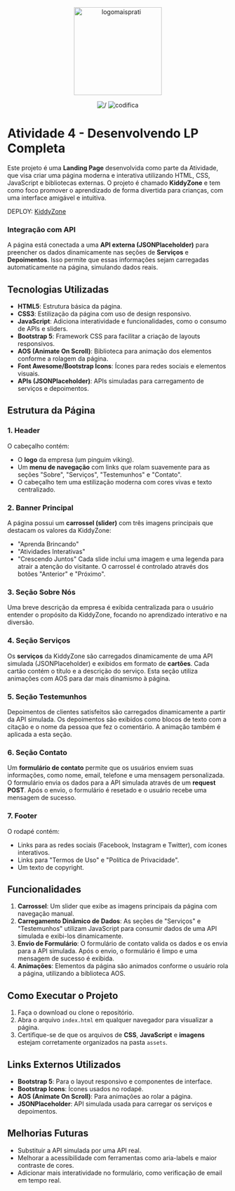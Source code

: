 <div align="center">
<img alt="logomaisprati" title="logo" src="https://assespro-rs.org.br/wp-content/uploads/logo_azul.png " width="200vw"/>

![/](https://img.shields.io/badge/%2F-ff1493?style=for-the-badge) ![codifica](https://img.shields.io/badge/codifica-ffffff?style=for-the-badge) 

</div>

# Atividade 4 - Desenvolvendo LP Completa

Este projeto é uma **Landing Page** desenvolvida como parte da Atividade, que visa criar uma página moderna e interativa utilizando HTML, CSS, JavaScript e bibliotecas externas. O projeto é chamado **KiddyZone** e tem como foco promover o aprendizado de forma divertida para crianças, com uma interface amigável e intuitiva. 

DEPLOY: [KiddyZone](https://kiddyzone.netlify.app/)

### **Integração com API**
A página está conectada a uma **API externa (JSONPlaceholder)** para preencher os dados dinamicamente nas seções de **Serviços** e **Depoimentos**. Isso permite que essas informações sejam carregadas automaticamente na página, simulando dados reais.

## Tecnologias Utilizadas
- **HTML5**: Estrutura básica da página.
- **CSS3**: Estilização da página com uso de design responsivo.
- **JavaScript**: Adiciona interatividade e funcionalidades, como o consumo de APIs e sliders.
- **Bootstrap 5**: Framework CSS para facilitar a criação de layouts responsivos.
- **AOS (Animate On Scroll)**: Biblioteca para animação dos elementos conforme a rolagem da página.
- **Font Awesome/Bootstrap Icons**: Ícones para redes sociais e elementos visuais.
- **APIs (JSONPlaceholder)**: APIs simuladas para carregamento de serviços e depoimentos.

## Estrutura da Página

### 1. Header
O cabeçalho contém:
- O **logo** da empresa (um pinguim viking).
- Um **menu de navegação** com links que rolam suavemente para as seções "Sobre", "Serviços", "Testemunhos" e "Contato".
- O cabeçalho tem uma estilização moderna com cores vivas e texto centralizado.

### 2. Banner Principal
A página possui um **carrossel (slider)** com três imagens principais que destacam os valores da KiddyZone:
- "Aprenda Brincando"
- "Atividades Interativas"
- "Crescendo Juntos"
Cada slide inclui uma imagem e uma legenda para atrair a atenção do visitante. O carrossel é controlado através dos botões "Anterior" e "Próximo".

### 3. Seção Sobre Nós
Uma breve descrição da empresa é exibida centralizada para o usuário entender o propósito da KiddyZone, focando no aprendizado interativo e na diversão.

### 4. Seção Serviços
Os **serviços** da KiddyZone são carregados dinamicamente de uma API simulada (JSONPlaceholder) e exibidos em formato de **cartões**. Cada cartão contém o título e a descrição do serviço. Esta seção utiliza animações com AOS para dar mais dinamismo à página.

### 5. Seção Testemunhos
Depoimentos de clientes satisfeitos são carregados dinamicamente a partir da API simulada. Os depoimentos são exibidos como blocos de texto com a citação e o nome da pessoa que fez o comentário. A animação também é aplicada a esta seção.

### 6. Seção Contato
Um **formulário de contato** permite que os usuários enviem suas informações, como nome, email, telefone e uma mensagem personalizada. O formulário envia os dados para a API simulada através de um **request POST**. Após o envio, o formulário é resetado e o usuário recebe uma mensagem de sucesso.

### 7. Footer
O rodapé contém:
- Links para as redes sociais (Facebook, Instagram e Twitter), com ícones interativos.
- Links para "Termos de Uso" e "Política de Privacidade".
- Um texto de copyright.

## Funcionalidades
1. **Carrossel**: Um slider que exibe as imagens principais da página com navegação manual.
2. **Carregamento Dinâmico de Dados**: As seções de "Serviços" e "Testemunhos" utilizam JavaScript para consumir dados de uma API simulada e exibi-los dinamicamente.
3. **Envio de Formulário**: O formulário de contato valida os dados e os envia para a API simulada. Após o envio, o formulário é limpo e uma mensagem de sucesso é exibida.
4. **Animações**: Elementos da página são animados conforme o usuário rola a página, utilizando a biblioteca AOS.

## Como Executar o Projeto
1. Faça o download ou clone o repositório.
2. Abra o arquivo `index.html` em qualquer navegador para visualizar a página.
3. Certifique-se de que os arquivos de **CSS**, **JavaScript** e **imagens** estejam corretamente organizados na pasta `assets`.

## Links Externos Utilizados
- **Bootstrap 5**: Para o layout responsivo e componentes de interface.
- **Bootstrap Icons**: Ícones usados no rodapé.
- **AOS (Animate On Scroll)**: Para animações ao rolar a página.
- **JSONPlaceholder**: API simulada usada para carregar os serviços e depoimentos.

## Melhorias Futuras
- Substituir a API simulada por uma API real.
- Melhorar a acessibilidade com ferramentas como aria-labels e maior contraste de cores.
- Adicionar mais interatividade no formulário, como verificação de email em tempo real.
